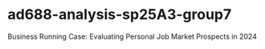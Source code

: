 # ad688-analysis-sp25A3-group7
Business Running Case: Evaluating Personal Job Market Prospects in 2024
